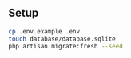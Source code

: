 ## Setup

```sh
cp .env.example .env
touch database/database.sqlite
php artisan migrate:fresh --seed
```
